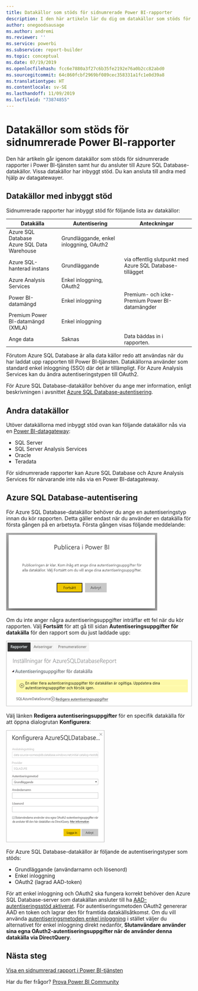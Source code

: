 ```yaml
---
title: Datakällor som stöds för sidnumrerade Power BI-rapporter
description: I den här artikeln lär du dig om datakällor som stöds för sidnumrerade rapporter i Power BI-tjänsten samt hur du ansluter till Azure SQL Database-datakällor.
author: onegoodsausage
ms.author: andremi
ms.reviewer: ''
ms.service: powerbi
ms.subservice: report-builder
ms.topic: conceptual
ms.date: 07/19/2019
ms.openlocfilehash: fcc6e7880a3f27c6b35fe2192e76a0b2cc82abd0
ms.sourcegitcommit: 64c860fcbf2969bf089cec358331a1fc1e0d39a8
ms.translationtype: HT
ms.contentlocale: sv-SE
ms.lasthandoff: 11/09/2019
ms.locfileid: "73874855"
---
```

# <a name="supported-data-sources-for-power-bi-paginated-reports"></a>Datakällor som stöds för sidnumrerade Power BI-rapporter

Den här artikeln går igenom datakällor som stöds för sidnumrerade rapporter i Power BI-tjänsten samt hur du ansluter till Azure SQL Database-datakällor. Vissa datakällor har inbyggt stöd. Du kan ansluta till andra med hjälp av datagatewayer.

## <a name="natively-supported-data-sources"></a>Datakällor med inbyggt stöd

Sidnumrerade rapporter har inbyggt stöd för följande lista av datakällor:

| Datakälla | Autentisering | Anteckningar |
| --- | --- | --- |
| Azure SQL Database <br>Azure SQL Data Warehouse | Grundläggande, enkel inloggning, OAuth2 |   |
| Azure SQL-hanterad instans | Grundläggande | via offentlig slutpunkt med Azure SQL Database-tillägget  |
| Azure Analysis Services | Enkel inloggning, OAuth2 |   |
| Power BI-datamängd | Enkel inloggning | Premium- och icke-Premium Power BI-datamängder |
| Premium Power BI-datamängd (XMLA) | Enkel inloggning |   |
| Ange data | Saknas | Data bäddas in i rapporten. |

Förutom Azure SQL Database är alla data källor redo att användas när du har laddat upp rapporten till Power BI-tjänsten. Datakällorna använder som standard enkel inloggning (SSO) där det är tillämpligt. För Azure Analysis Services kan du ändra autentiseringstypen till OAuth2.

För Azure SQL Database-datakällor behöver du ange mer information, enligt beskrivningen i avsnittet [Azure SQL Database-autentisering](#azure-sql-database-authentication).

## <a name="other-data-sources"></a>Andra datakällor

Utöver datakällorna med inbyggt stöd ovan kan följande datakällor nås via en [Power BI-datagateway](service-gateway-onprem.md):

- SQL Server
- SQL Server Analysis Services
- Oracle
- Teradata

För sidnumrerade rapporter kan Azure SQL Database och Azure Analysis Services för närvarande inte nås via en Power BI-datagateway.

## <a name="azure-sql-database-authentication"></a>Azure SQL Database-autentisering

För Azure SQL Database-datakällor behöver du ange en autentiseringstyp innan du kör rapporten. Detta gäller endast när du använder en datakälla för första gången på en arbetsyta. Första gången visas följande meddelande:

![Publicera i Power BI](media/paginated-reports-data-sources/power-bi-paginated-publishing.png)

Om du inte anger några autentiseringsuppgifter inträffar ett fel när du kör rapporten. Välj **Fortsätt** för att gå till sidan **Autentiseringsuppgifter för datakälla** för den rapport som du just laddade upp:

![Inställningar för Azure SQL Database](media/paginated-reports-data-sources/power-bi-paginated-settings-azure-sql.png)

Välj länken **Redigera autentiseringsuppgifter** för en specifik datakälla för att öppna dialogrutan **Konfigurera**:

![Konfigurera Azure SQL Database](media/paginated-reports-data-sources/power-bi-paginated-configure-azure-sql.png)

För Azure SQL Database-datakällor är följande de autentiseringstyper som stöds:

- Grundläggande (användarnamn och lösenord)
- Enkel inloggning
- OAuth2 (lagrad AAD-token)

För att enkel inloggning och OAuth2 ska fungera korrekt behöver den Azure SQL Database-server som datakällan ansluter till ha [AAD-autentiseringsstöd aktiverat](https://docs.microsoft.com/azure/sql-database/sql-database-aad-authentication-configure). För autentiseringsmetoden OAuth2 genererar AAD en token och lagrar den för framtida datakällsåtkomst. Om du vill använda [autentiseringsmetoden enkel inloggning](https://docs.microsoft.com/power-bi/service-azure-sql-database-with-direct-connect#single-sign-on) i stället väljer du alternativet för enkel inloggning direkt nedanför, **Slutanvändare använder sina egna OAuth2-autentiseringsuppgifter när de använder denna datakälla via DirectQuery**.
  
## <a name="next-steps"></a>Nästa steg

[Visa en sidnumrerad rapport i Power BI-tjänsten](paginated-reports-view-power-bi-service.md)

Har du fler frågor? [Prova Power BI Community](https://community.powerbi.com/)
